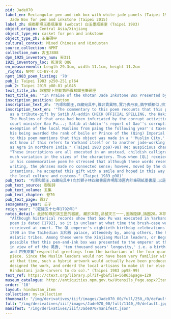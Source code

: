 ```yaml
---
pid: Jade070
label_en: Rectangular pen-and-ink box with white-jade panels (Taipei 1983, webcat)
  Jade Box for pen and inkstone (Taipei 2015)
label_zh: 痕都斯坦玉墨瓶筆室 (webcat) 白玉墨瓶筆室 (Taipei 1983)
object_origin: Central Asia/Xinjiang
object_type_en: casket for pen and inkstone
object_type_zh: 玉筆硯甲
cultural_context: Mixed Chinese and Hindustan
source_collection: NPMT
collection_num: 古玉3888
dpm_1925_inventory_num: 天311
1925_inventory_loc: 乾清宮 QQG
en_measurements: Length 29.3cm, width 11.1cm, height 11.2cm
_rights: NPMT CC-BY-4.0
npmt_1983_poem_listing: '70'
pub_1: Taipei 1983 p250-251 pl64
pub_2: Taipei 2015 p80-81 pl045
text_title_zh: 詠塞提卜阿勒第所貢和闐玉筆硯匣
text_title_en: '"In Praise of the Khotan Jade Inkstone Box Presented by Satibu Aledi"'
inscription_position: Bottom
inscription_text_zh: '巧琢和闐王,四藏宛具中,雖非貴異物,實乃表丹衷,鐫字頗相似,排文却不通。鑒識與笑納,亦以暢文風。 '
inscription_text_en: '"The commentary to this poem recounts that this piece was sent
  as a tribute-gift by Satib Al-addin CHECK OFFICIAL SPELLING, the Hakim Beg of Yarkand.
  The Muslims of that area had been infuriated by the corrupt activities of the Qing
  court minister Gao Pu...; Satib al-Addin''s report of Gao''s corruption led to the
  exemption of the local Muslims from paing the following year''s taxes, as well as
  his being awarded the rank of beile or Prince of the (Qing) Imperial Hous. The commentary
  to this poem mentions that this object was made in a ''Muslim City,'' but we do
  not know if this refers to Yarkand itself or to another jade-working center such
  as Agra in northern India." (Taipei 1983 pp97-98) Re: auspicious characters on plaques:
  "These inscriptions are all executed in an unstead, childish calligraphy and with
  much variation in the sizes of the characters. Thus when [QL] receieved this gift,
  in his commemorative poem he stressed that although these words resembled Chinese
  writing, the phrases made no connected sense; howeve, moved by the donors'' honest
  intentions, he accepted this gift with a smile and hoped in this way to promote
  the local culture and customs." (Taipei 1983 p98)'
pub_text: '巧琢和闐王,四藏宛具中(向於獅子林四藏書屋弆明彫漆匣內貯筆硯紙墨書屋,以是得名,是匣乃回城所作,竟能置文房四事於一處,蓋駸駸知中國文物矣),雖非貴異物,實乃表丹衷(塞提卜阿勒第乃回部葉爾羌阿奇木伯克,先是高樸駐劄葉爾羌,勾通奸商役使回人採玉販賣,又勒索彼處金銀珠寶,贓私纍纍,回衆無不怨憤。幸而塞提卜阿勒第列款呈首,永貴乃據實入告,隨將高樸等在彼正法,並免採玉回人次年應納之稅,回衆始安。爾時若非彼首先告發,再遲年餘,必至激生變亂,因即加封貝勒以示優獎。嗣後彼貢此器,特予賞收,非貴異物亦因其衷誠爲可嘉耳),鐫字頗相似,排文却不通(匣面横鐫風調萬壽萬雨順萬方如意十一字,由右而左雖爲祝頌吉詞,當緣未諳漢字文義,故不可句讀也)。鑒誠與笑納,亦以暢文風。 '
pub_text_source: 御製詩
pub_text_volume: 五集
pub_text_chapter: 卷70
pub_text_page: 頁27
sexagenary_year: 壬子
reign_year: "(乾隆五十七年1792年)"
notes_detail: 此詩加琢於該玉匣的器底, 藏於本院,品號天三一一,圖版陸肆,插圖28。本院點收清冊上定名爲「痕都斯坦白玉墨瓶筆室」根據原器上所貼之黃籖,日久黃籖已遺落。第六句詩,琢於器表上爲「排書却不通」。
  "Although historical records show that Gao Pu was executed in Yarkand in 1778, this
  poem is dated [1792], so it is unclear at what time the brush-case was actually
  receieved at court. The QL emperor's eightieth birthday celebrations were held in
  1790 in the Taihedian 太和殿 palace, attendedy by, among others, the headmen of many
  Asiatic tribes. Among these were the Xinjiang Muslim leaders, or Begs; it is therefore
  possible that this pen-and-ink box was presented to the emperor at that time, especially
  in view of of the 萬壽, 'ten thousand years' longevity,' i.e. a birthday greeting,
  and 四夷來賀"respectful greetings from the barbarians of the four quarters" on this
  piece. Since the Muslim leaders would not have been very familiar with Chinese characters
  at that time, such a hybrid artwork would actually have been produced when they
  designed the work, and orderd the local artisans to make it (or else requested the
  Hindustani jade-carvers to do so)." (Taipei 1983 pp98-99)
text_ref: https://ctext.org/library.pl?if=gb&file=56863&page=129
museum_catalogue: http://antiquities.npm.gov.tw/Utensils_Page.aspx?ItemId=54313
order: '10'
layout: hindustan_item
collection: my-collection
thumbnail: "/img/derivatives/iiif/images/Jade070_00/full/250,/0/default.jpg"
full: "/img/derivatives/iiif/images/Jade070_00/full/1140,/0/default.jpg"
manifest: "/img/derivatives/iiif/Jade070/manifest.json"
---
```

